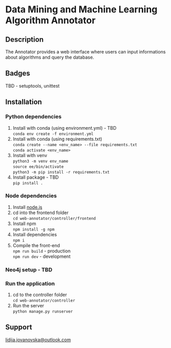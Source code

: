 # Data Mining and Machine Learning Algorithm Annotator

<!--
```
cd existing_repo
git remote add origin https://gitlab.com/lickywilde/msc.git
git branch -M main
git push -uf origin main
```-->

## Description

The Annotator provides a web interface where users can input informations about algorithms and query the database.


## Badges
TBD - setuptools, unittest

## Installation

### Python dependencies

1. Install with conda (using environment.yml) - TBD  
`conda env create -f environment.yml`
2. Install with conda (using requirements.txt)  
`conda create --name <env_name> --file requirements.txt`  
`conda activate <env_name>`  
3. Install with venv  
`python3 -m venv env_name`  
`source ee/bin/activate`  
`python3 -m pip install -r requirements.txt`  
4. Install package - TBD  
`pip install .`

### Node dependencies

1. Install [node.js](https://nodejs.org/en/)
2. cd into the frontend folder  
`cd web-annotator/controller/frontend`
3. Install npm  
`npm install -g npm`
4. Install dependencies  
`npm i`
5. Compile the front-end  
`npm run build` - production  
`npm run dev` - development

### Neo4j setup - TBD

### Run the application
1. cd to the controller folder  
`cd web-annotator/controller`
2. Run the server  
`python manage.py runserver`

## Support
lidija.jovanovska@outlook.com

<!---

## Usage
Use examples liberally, and show the expected output if you can. It's helpful to have inline the smallest example of usage that you can demonstrate, while providing links to more sophisticated examples if they are too long to reasonably include in the README.

## Roadmap
If you have ideas for releases in the future, it is a good idea to list them in the README.

## Contributing
State if you are open to contributions and what your requirements are for accepting them.

For people who want to make changes to your project, it's helpful to have some documentation on how to get started. Perhaps there is a script that they should run or some environment variables that they need to set. Make these steps explicit. These instructions could also be useful to your future self.

You can also document commands to lint the code or run tests. These steps help to ensure high code quality and reduce the likelihood that the changes inadvertently break something. Having instructions for running tests is especially helpful if it requires external setup, such as starting a Selenium server for testing in a browser.

## Authors and acknowledgment
Show your appreciation to those who have contributed to the project.

## License
For open source projects, say how it is licensed.

## Project status
If you have run out of energy or time for your project, put a note at the top of the README saying that development has slowed down or stopped completely. Someone may choose to fork your project or volunteer to step in as a maintainer or owner, allowing your project to keep going. You can also make an explicit request for maintainers.
-->
